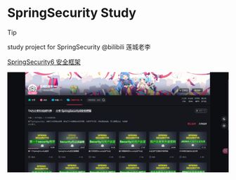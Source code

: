 # SpringSecurity Study

>[!TIP]
> study project for SpringSecurity @bilibili 莲城老李

[SpringSecurity6 安全框架](https://space.bilibili.com/383566149/channel/collectiondetail?sid=3407924)

![image-20240820133117400](./assets/image-20240820133117400.png)